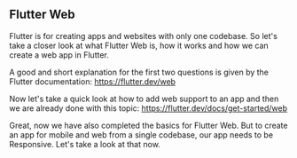 ## Flutter Web
Flutter is for creating apps and websites with only one codebase. So let's take a closer look at what Flutter Web is, how it works and how we can create a web app in Flutter.

A good and short explanation for the first two questions is given by the Flutter documentation:
https://flutter.dev/web

Now let's take a quick look at how to add web support to an app and then we are already done with this topic:
https://flutter.dev/docs/get-started/web

Great, now we have also completed the basics for Flutter Web. But to create an app for mobile and web from a single codebase, our app needs to be Responsive. Let's take a look at that now.
